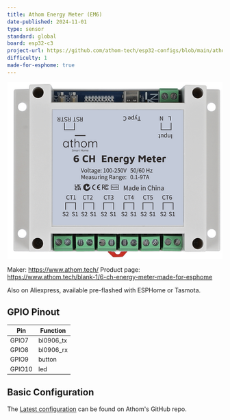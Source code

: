 ```yaml
---
title: Athom Energy Meter (EM6)
date-published: 2024-11-01
type: sensor
standard: global
board: esp32-c3
project-url: https://github.com/athom-tech/esp32-configs/blob/main/athom-energy-monitor-x6.yaml
difficulty: 1
made-for-esphome: true
---
```


![alt text](athom_EM6.webp "Athom Energy Meter - EM6")

Maker: https://www.athom.tech/
Product page: https://www.athom.tech/blank-1/6-ch-energy-meter-made-for-esphome

Also on Aliexpress, available pre-flashed with ESPHome or Tasmota.

## GPIO Pinout

| Pin    | Function   |
| ------ | ---------- |
| GPIO7  | bl0906_tx  |
| GPIO8  | bl0906_rx  |
| GPIO9  | button     |
| GPIO10 | led        |

## Basic Configuration

The [Latest configuration](https://github.com/athom-tech/esp32-configs/blob/main/athom-energy-monitor-x6.yaml)
can be found on Athom's GitHub repo.
